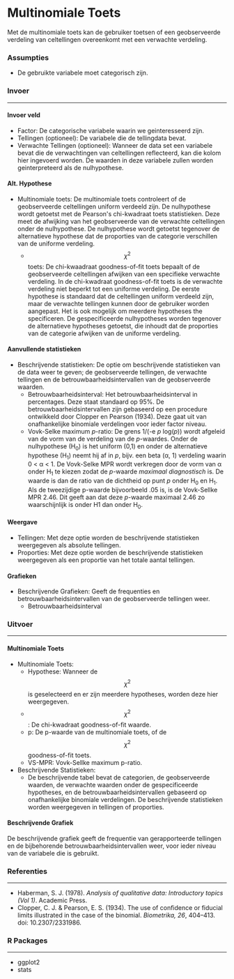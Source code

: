 Multinomiale Toets
===
Met de multinomiale toets kan de gebruiker toetsen of een geobserveerde verdeling van celtellingen overeenkomt met een verwachte verdeling. 

### Assumpties
- De gebruikte variabele moet categorisch zijn. 

### Invoer
---

#### Invoer veld
- Factor: De categorische variabele waarin we geinteresseerd zijn. 
- Tellingen (optioneel): De variabele die de tellingdata bevat. 
- Verwachte Tellingen (optioneel): Wanneer de data set een variabele bevat die de verwachtingen van celtellingen reflecteerd, kan die kolom hier ingevoerd worden. De waarden in deze variabele zullen worden geinterpreteerd als de nulhypothese.  

#### Alt. Hypothese
- Multinomiale toets: De multinomiale toets controleert of de geobserveerde celtellingen uniform verdeeld zijn. De nulhypothese wordt getoetst met de Pearson's chi-kwadraat toets statistieken. Deze meet de afwijking van het geobserveerde van de verwachte celtellingen onder de nulhypothese. De nulhypothese wordt getoetst tegenover de alternatieve hypothese dat de proporties van de categorie verschillen van de uniforme verdeling.
    - $$\chi^2$$ toets: De chi-kwaadraat goodness-of-fit toets bepaalt of de geobserveerde celtellingen afwijken van een specifieke verwachte verdeling. In de chi-kwadraat goodness-of-fit toets is de verwachte verdeling niet beperkt tot een uniforme verdeling. De eerste hypothese is standaard dat de celtellingen uniform verdeeld zijn, maar de verwachte tellingen kunnen door de gebruiker worden aangepast. Het is ook mogelijk om meerdere hypotheses the specificeren. De gespecificeerde nulhypotheses worden tegenover de alternatieve hypotheses getoetst, die inhoudt dat de proporties van de categorie afwijken van de uniforme verdeling. 

#### Aanvullende statistieken
- Beschrijvende statistieken: De optie om beschrijvende statistieken van de data weer te geven; de geobserveerde tellingen, de verwachte tellingen en de betrouwbaarheidsintervallen van de geobserveerde waarden.
  - Betrouwbaarheidsinterval: Het betrouwbaarheidsinterval in percentages. Deze staat standaard op 95%. De betrouwbaarheidsintervallen zijn gebaseerd op een procedure ontwikkeld door Clopper en Pearson (1934). Deze gaat uit van onafhankelijke binomiale verdelingen voor ieder factor niveau.
  - Vovk-Selke maximum *p*-ratio: De grens 1/(-e *p* log(*p*)) wordt afgeleid van de vorm van de verdeling van de *p*-waardes. Onder de nulhypothese (H<sub>0</sub>) is het uniform (0,1) en onder de alternatieve hypothese (H<sub>1</sub>) neemt hij af in *p*, bijv. een beta (&#945;, 1) verdeling waarin 0 < &#945; < 1. De Vovk-Selke MPR wordt verkregen door de vorm van &#945; onder H<sub>1</sub> te kiezen zodat de *p*-waarde *maximaal diagnostisch* is. De waarde is dan de ratio van de dichtheid op punt *p* onder H<sub>0</sub> en H<sub>1</sub>. Als de tweezijdige p-waarde bijvoorbeeld .05 is, is de Vovk-Sellke MPR 2.46. Dit geeft aan dat deze *p*-waarde maximaal 2.46 zo waarschijnlijk is onder H1 dan onder H<sub>0</sub>. 

#### Weergave
  - Tellingen: Met deze optie worden de beschrijvende statistieken weergegeven als absolute tellingen. 
  - Proporties: Met deze optie worden de beschrijvende statistieken weergegeven als een proportie van het totale aantal tellingen.

#### Grafieken
  - Beschrijvende Grafieken: Geeft de frequenties en betrouwbaarheidsintervallen van de geobserveerde tellingen weer.
      - Betrouwbaarheidsinterval

### Uitvoer
---
#### Multinomiale Toets
- Multinomiale Toets:
  - Hypothese: Wanneer de $$\chi^2$$ is geselecteerd en er zijn meerdere hypotheses, worden deze hier weergegeven.
  - $$\chi^2$$: De chi-kwadraat goodness-of-fit waarde. 
  - p: De p-waarde van de multinomiale toets, of de $$\chi^2$$ goodness-of-fit toets.
  - VS-MPR: Vovk-Sellke maximum p-ratio.
- Beschrijvende Statistieken:
  - De beschrijvende tabel bevat de categorien, de geobserveerde waarden, de verwachte waarden onder de gespecificeerde hypotheses, en de betrouwbaarheidsintervallen gebaseerd op onafhankelijke binomiale verdelingen. De beschrijvende statistieken worden weergegeven in tellingen of proporties. 

#### Beschrijvende Grafiek
De beschrijvende grafiek geeft de frequentie van gerapporteerde tellingen en de bijbehorende betrouwbaarheidsintervallen weer, voor ieder niveau van de variabele die is gebruikt. 

### Referenties
---
- Haberman, S. J. (1978). *Analysis of qualitative data: Introductory topics (Vol 1)*. Academic Press.
-  Clopper, C. J. & Pearson, E. S. (1934). The use of confidence or fiducial limits illustrated in the case of the binomial. *Biometrika, 26*, 404–413. doi: 10.2307/2331986.

### R Packages
---
- ggplot2
- stats
